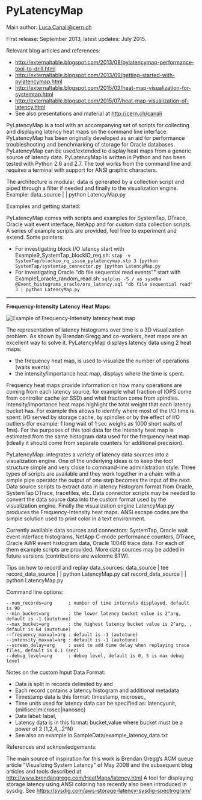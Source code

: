 # PyLatencyMap 


Main author: Luca.Canali@cern.ch

First release: September 2013, latest updates: July 2015.

Relevant blog articles and references:
- http://externaltable.blogspot.com/2013/08/pylatencymap-performance-tool-to-drill.html
- http://externaltable.blogspot.com/2013/09/getting-started-with-pylatencymap.html
- http://externaltable.blogspot.com/2015/03/heat-map-visualization-for-systemtap.html
- http://externaltable.blogspot.com/2015/07/heat-map-visualization-of-latency.html
- See also presentations and material at http://cern.ch/canali

PyLatencyMap is a tool with an accompanying set of scripts for collecting and displaying latency heat maps on the command line interface. 
PyLatencyMap has been originally developed as an aid for performance troubleshooting and benchmarking of storage for Oracle databases.
PyLatencyMap can be used/extended to display heat maps from a generic source of latency data.
PyLatencyMap is written in Python and has been tested with Python 2.6 and 2.7.
The tool works from the command line and requires a terminal with support for ANSI graphic characters.

The architecture is modular, data is generated by a collection script and piped through a filter if needed and finally to the visualization engine. 
Example: data_source | <optional connector script> | python LatencyMap.py <options>

Examples and getting started:

PyLatencyMap comes with scripts and examples for SystemTap, DTrace, Oracle wait event interface, NetApp and for custom data collection scripts. 
A series of example scripts are provided, feel free to experiment and extend. 
Some pointers:
- For investigating block I/O latency start with Example9_SystemTap_blockIO_req.sh: `stap -v SystemTap/blockio_rq_issue_pylatencymap.stp 3 |python SystemTap/systemtap_connector.py |python LatencyMap.py`
- For investigating Oracle "db file sequential read events"" start with Example1_oracle_random_read.sh: `sqlplus -S / as sysdba @Event_histograms_oracle/ora_latency.sql "db file sequential read" 3 | python LatencyMap.py`

	
----	
**Frequency-Intensity Latency Heat Maps:** 

![Example of Frequency-Intensity latency heat map](http://4.bp.blogspot.com/-tQxie4GQta8/VaOozilJbvI/AAAAAAAAEss/BHv7u4rayKM/s1600/blockio_60kiops_bis.png)

The representation of latency histograms over time is a 3D visualization problem. As shown by Brendan Gregg and co-workers, heat maps are an excellent way to solve it. 
PyLatencyMap displays latency data using 2 heat maps: 
- the frequency heat map, is used to visualize the number of operations (waits events)
- the intensity/importance heat map, displays where the time is spent.

Frequency heat maps provide information on how many operations are coming from each latency source, for example what fraction of IOPS come from controller cache (or SSD) and what fraction come from spindles. 
Intensity/importance heat maps highlight the total weight that each latency bucket has. For example this allows to identify where most of the I/O time is spent: I/O served by storage cache, by spindles or by the effect of I/O outliers (for example: 1 long wait of 1 sec weighs as 1000 short waits of 1ms).
For the purposes of this tool data for the intensity heat map is estimated from the same histogram data used for the frequency heat map (ideally it should come from separate counters for additional precision).

PyLatencyMap: integrates a variety of latency data sources into a visualization engine. 
One of the underlying ideas is to keep the tool structure simple and very close to command-line administration style. Three types of scripts are available and they work together in a chain: with a simple pipe operator the output of one step becomes the input of the next. Data source scripts to extract data in latency histogram format from Oracle, SystemTap DTrace, tracefiles, etc. 
Data connector scripts may be needed to convert the data source data into the custom format used by the visualization engine. 
Finally the visualization engine LatencyMap.py produces the Frequency-Intensity heat maps. 
ANSI escape codes are the simple solution used to print color in a text environment.

Currently available data sources and connectors: 
SystemTap, Oracle wait event interface histograms, NetApp C-mode performance counters, DTrace, Oracle AWR event histogram data, Oracle 10046 trace data. 
For each of them example scripts are provided. More data sources may be added in future versions (contributions are welcome BTW).

Tips on how to record and replay data_sources:
data_source | tee record_data_source | <optional connector script> | python LatencyMap.py <options>
cat record_data_source | <optional connector script> | python LatencyMap.py <options>

Command line options:
```
--num_records=arg      : number of time intervals displayed, default is 90
--min_bucket=arg       : the lower latency bucket value is 2^arg, default is -1 (autotune)
--max_bucket=arg       : the highest latency bucket value is 2^arg, , default is 64 (autotune)
--frequency_maxval=arg : default is -1 (autotune)
--intensity_maxval=arg : default is -1 (autotune)
--screen_delay=arg     : used to add time delay when replaying trace files, default is 0.1 (sec)
--debug_level=arg      : debug level, default is 0, 5 is max debug level
```

Notes on the custom Input Data Format:

- Data is split in records delimited by <begin record> and <end record>
- Each record contains a latency histogram and additional metadata
- Timestamp data is this format: timestamp, microsec,<timestamp in microsec>, <timestamp in human readable format>
- Time units used for latency data can be specified as: latencyunit, {millisec|microsec|nanosec}
- Data label: label,<optional label for data point>
- Latency data is in this format: bucket,value where bucket must be a power of 2 (1,2,4,..2^N)
- See also an example in SampleData/example_latency_data.txt

References and acknowledgements:

The main source of inspiration for this work is Brendan Gregg’s ACM queue article "Visualizing System Latency" of May 2008 and the subsequent blog articles and tools described at http://www.brendangregg.com/HeatMaps/latency.html
A tool for displaying storage latency using ANSI coloring has recently also been introduced in sysdig. See https://sysdig.com/aws-storage-latency-sysdig-spectrogram/



